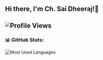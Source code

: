 ## Hi there, I'm Ch. Sai Dheeraj!👋
![Profile Views](https://komarev.com/ghpvc/?username=Sasank&label=Profile%20views&color=0e75b6&style=flat)
---
### 📊 GitHub Stats:
![Most Used Languages](https://github-readme-stats.vercel.app/api/top-langs/?username=ChSaiDheeraj&layout=compact&theme=radical&langs_count=8)
<!--
**ChSaiDheeraj/ChSaiDheeraj** is a ✨ _special_ ✨ repository because its `README.md` (this file) appears on your GitHub profile.

Here are some ideas to get you started:

- 🔭 I’m currently working on ...
- 🌱 I’m currently learning ...
- 👯 I’m looking to collaborate on ...
- 🤔 I’m looking for help with ...
- 💬 Ask me about ...
- 📫 How to reach me: ...
- 😄 Pronouns: ...
- ⚡ Fun fact: ...
-->
